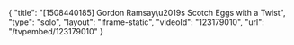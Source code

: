 {
    "title": "[1508440185] Gordon Ramsay\u2019s Scotch Eggs with a Twist",
    "type": "solo",
    "layout": "iframe-static",
    "videoId": "123179010",
    "url": "\/tvpembed\/123179010"
}